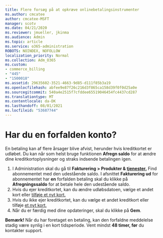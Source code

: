 ```yaml
---
title: Flere forsøg på at opkræve onlinebetalingsinstrumenter
ms.author: cmcatee
author: cmcatee-MSFT
manager: scotv
ms.date: 04/21/2020
ms.reviewer: jmueller, jkinma
ms.audience: Admin
ms.topic: article
ms.service: o365-administration
ROBOTS: NOINDEX, NOFOLLOW
localization_priority: Normal
ms.collection: Adm_O365
ms.custom:
- commerce_billing
- "445"
- "1500018"
ms.assetid: 29635602-3521-4663-9d85-d111f85b3a19
ms.openlocfilehash: abfee9e87f26c216d3f865ca158d39f0f0d25a0e
ms.sourcegitcommit: 540a4e2515f7cfddee65519046454fc4437cd287
ms.translationtype: MT
ms.contentlocale: da-DK
ms.lasthandoff: 08/01/2021
ms.locfileid: "53687744"
---
```

# <a name="past-due-account"></a>Har du en forfalden konto?

En betaling kan af flere årsager blive afvist, herunder hvis kreditkortet er udløbet. Du kan når som helst bruge funktionen **Afregn saldo** for at ændre dine kreditkortoplysninger og straks indsende betalingen igen.

1. I Administration skal du gå til **Fakturering > Produkter & [tjenester.](https://go.microsoft.com/fwlink/p/?linkid=842054)**
Find abonnementet med den udestående saldo. I afsnittet **Fakturering ud** for abonnementet har **en** forfalden betaling skal du klikke på **Afregningssaldo** for at betale hele den udestående saldo.
2. Hvis du ejer kreditkortet, kan du ændre udløbsdatoen, vælge et andet kort eller [tilføje et nyt kort.](/microsoft-365/commerce/billing-and-payments/manage-payment-methods)
3. Hvis du ikke ejer kreditkortet, kan du vælge et andet kreditkort eller tilføje [et nyt kort.](/microsoft-365/commerce/billing-and-payments/manage-payment-methods)
4. Når du er færdig med dine opdateringer, skal du klikke på **Gem**.

**Bemærk!** Når du har foretaget en betaling, kan den forfaldne meddelelse stadig være synlig i en kort tidsperiode. Vent mindst **48 timer, før** du kontakter support.
